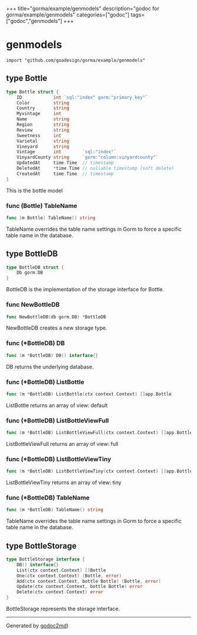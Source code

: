 +++
title="gorma/example/genmodels"
description="godoc for gorma/example/genmodels"
categories=["godoc"]
tags=["godoc","genmodels"]
+++

# genmodels
    import "github.com/goadesign/gorma/example/genmodels"







## type Bottle
``` go
type Bottle struct {
    ID            int `sql:"index" gorm:"primary_key"`
    Color         string
    Country       string
    Myvintage     int
    Name          string
    Region        string
    Review        string
    Sweetness     int
    Varietal      string
    Vineyard      string
    Vintage       int        `sql:"index"`
    VinyardCounty string     `gorm:"column:vinyardcounty"`
    UpdatedAt     time.Time  // timestamp
    DeletedAt     *time.Time // nullable timestamp (soft delete)
    CreatedAt     time.Time  // timestamp
}
```
This is the bottle model











### func (Bottle) TableName
``` go
func (m Bottle) TableName() string
```
TableName overrides the table name settings in Gorm to force a specific table name
in the database.



## type BottleDB
``` go
type BottleDB struct {
    Db gorm.DB
}
```
BottleDB is the implementation of the storage interface for
Bottle.









### func NewBottleDB
``` go
func NewBottleDB(db gorm.DB) *BottleDB
```
NewBottleDB creates a new storage type.




### func (\*BottleDB) DB
``` go
func (m *BottleDB) DB() interface{}
```
DB returns the underlying database.



### func (\*BottleDB) ListBottle
``` go
func (m *BottleDB) ListBottle(ctx context.Context) []app.Bottle
```
ListBottle returns an array of view: default



### func (\*BottleDB) ListBottleViewFull
``` go
func (m *BottleDB) ListBottleViewFull(ctx context.Context) []app.BottleViewFull
```
ListBottleViewFull returns an array of view: full



### func (\*BottleDB) ListBottleViewTiny
``` go
func (m *BottleDB) ListBottleViewTiny(ctx context.Context) []app.BottleViewTiny
```
ListBottleViewTiny returns an array of view: tiny



### func (\*BottleDB) TableName
``` go
func (m *BottleDB) TableName() string
```
TableName overrides the table name settings in Gorm to force a specific table name
in the database.



## type BottleStorage
``` go
type BottleStorage interface {
    DB() interface{}
    List(ctx context.Context) []Bottle
    One(ctx context.Context) (Bottle, error)
    Add(ctx context.Context, bottle Bottle) (Bottle, error)
    Update(ctx context.Context, bottle Bottle) error
    Delete(ctx context.Context) error
}
```
BottleStorage represents the storage interface.

















- - -
Generated by [godoc2md](http://godoc.org/github.com/davecheney/godoc2md))
